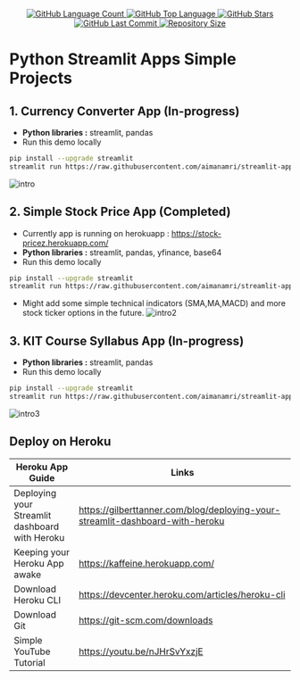 <p align="center">
  <a href="https://github.com/aimanamri/streamlit-app">
    <img alt="GitHub Language Count" src="https://img.shields.io/github/languages/count/aimanamri/streamlit-app">
  </a>

  <a href="https://github.com/aimanamri/streamlit-app">
    <img alt="GitHub Top Language" src="https://img.shields.io/github/languages/top/aimanamri/streamlit-app">
  </a>
  
  <a href="https://github.com/aimanamri/streamlit-app/stargazers">
    <img alt="GitHub Stars" src="https://img.shields.io/github/stars/aimanamri/streamlit-app?style=social">
  </a>

  <a href="https://github.com/aimanamri/streamlit-app/commits/main">
    <img alt="GitHub Last Commit" src="https://img.shields.io/github/last-commit/aimanamri/streamlit-app">
  </a>

  <a href="https://github.com/aimanamri/streamlit-app">
    <img alt="Repository Size" src="https://img.shields.io/github/repo-size/aimanamri/streamlit-app">
  </a>
</p>

# Python Streamlit Apps Simple Projects

## 1. Currency Converter App  (In-progress) 
- **Python libraries :** streamlit, pandas 
- Run this demo locally
```bash
pip install --upgrade streamlit
streamlit run https://raw.githubusercontent.com/aimanamri/streamlit-app/main/currencyconverterapp.py
```
![intro](https://github.com/aimanamri/streamlit-app/blob/main/images/intro.gif)
<br>
## 2. Simple Stock Price App (Completed)
- Currently app is running on herokuapp : https://stock-pricez.herokuapp.com/
- **Python libraries :** streamlit, pandas, yfinance, base64 
- Run this demo locally
```bash
pip install --upgrade streamlit
streamlit run https://raw.githubusercontent.com/aimanamri/streamlit-app/main/stockprice.py
```
- Might add some simple technical indicators (SMA,MA,MACD) and more stock ticker options in the future.
![intro2](https://github.com/aimanamri/streamlit-app/blob/main/images/intro2.gif)
## 3. KIT Course Syllabus App  (In-progress) 
- **Python libraries :** streamlit, pandas
- Run this demo locally
```bash
pip install --upgrade streamlit
streamlit run https://raw.githubusercontent.com/aimanamri/streamlit-app/main/syllabusapp.py
```
![intro3](https://github.com/aimanamri/streamlit-app/blob/main/images/intro3.gif)

## Deploy on Heroku
|         Heroku App Guide    | Links                                                                |
| ----------------- | ------------------------------------------------------------------ |
| Deploying your Streamlit dashboard with Heroku | https://gilberttanner.com/blog/deploying-your-streamlit-dashboard-with-heroku |
| Keeping your Heroku App awake | https://kaffeine.herokuapp.com/ |
| Download Heroku CLI | https://devcenter.heroku.com/articles/heroku-cli |
| Download Git | https://git-scm.com/downloads |
| Simple YouTube Tutorial |https://youtu.be/nJHrSvYxzjE |
